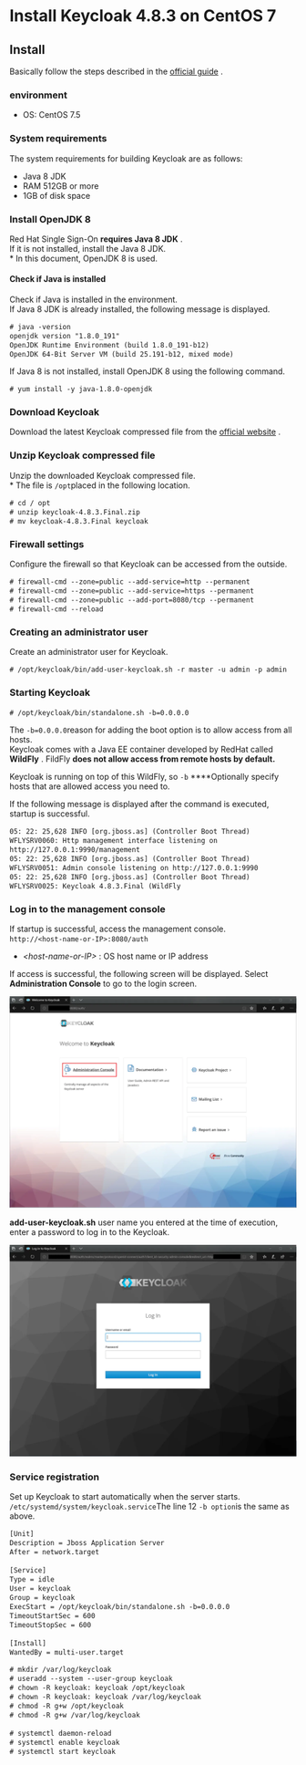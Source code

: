 # Install Keycloak 4.8.3 on CentOS 7

## Install

Basically follow the steps described in the [official guide](https://www.keycloak.org/docs/latest/server_installation/index.html#installation) .

### environment

* OS: CentOS 7.5



### System requirements

The system requirements for building Keycloak are as follows:

* Java 8 JDK
* RAM 512GB or more
* 1GB of disk space

### Install OpenJDK 8

 Red Hat Single Sign-On **requires Java 8 JDK** .  
If it is not installed, install the Java 8 JDK.  
\* In this document, OpenJDK 8 is used.

#### Check if Java is installed

Check if Java is installed in the environment.  
If Java 8 JDK is already installed, the following message is displayed.

```text
# java -version
openjdk version "1.8.0_191"
OpenJDK Runtime Environment (build 1.8.0_191-b12)
OpenJDK 64-Bit Server VM (build 25.191-b12, mixed mode)
```

If Java 8 is not installed, install OpenJDK 8 using the following command.

```text
# yum install -y java-1.8.0-openjdk
```

### Download Keycloak

Download the latest Keycloak compressed file from the [official website](https://www.keycloak.org/downloads.html) .

### Unzip Keycloak compressed file

Unzip the downloaded Keycloak compressed file.  
\* The file is `/opt`placed in the following location.

```text
# cd / opt
# unzip keycloak-4.8.3.Final.zip
# mv keycloak-4.8.3.Final keycloak
```

### Firewall settings

Configure the firewall so that Keycloak can be accessed from the outside.

```text
# firewall-cmd --zone=public --add-service=http --permanent
# firewall-cmd --zone=public --add-service=https --permanent
# firewall-cmd --zone=public --add-port=8080/tcp --permanent
# firewall-cmd --reload
```

### Creating an administrator user

Create an administrator user for Keycloak.

```text
# /opt/keycloak/bin/add-user-keycloak.sh -r master -u admin -p admin
```

### Starting Keycloak

```text
# /opt/keycloak/bin/standalone.sh -b=0.0.0.0
```

 The `-b=0.0.0.0`reason for adding the boot option is to allow access from all hosts.  
Keycloak comes with a Java EE container developed by RedHat called **WildFly** . FildFly **does not allow access from remote hosts by default.**

 Keycloak is running on top of this WildFly, so `-b`  ****Optionally specify hosts that are allowed access you need to.

If the following message is displayed after the command is executed, startup is successful.

```text
05: 22: 25,628 INFO [org.jboss.as] (Controller Boot Thread) WFLYSRV0060: Http management interface listening on http://127.0.0.1:9990/management
05: 22: 25,628 INFO [org.jboss.as] (Controller Boot Thread) WFLYSRV0051: Admin console listening on http://127.0.0.1:9990
05: 22: 25,628 INFO [org.jboss.as] (Controller Boot Thread) WFLYSRV0025: Keycloak 4.8.3.Final (WildFly 
```

### Log in to the management console

If startup is successful, access the management console.  
`http://<host-name-or-IP>:8080/auth`

* _&lt;host-name-or-IP&gt;_ : OS host name or IP address

If access is successful, the following screen will be displayed. Select  
**Administration Console** to go to the login screen.  


![](../.gitbook/assets/image%20%286%29.png)

 **add-user-keycloak.sh** user name you entered at the time of execution, enter a password to log in to the Keycloak.  


![](../.gitbook/assets/image%20%281%29.png)

### Service registration

Set up Keycloak to start automatically when the server starts.  
`/etc/systemd/system/keycloak.service`The line 12 `-b option`is the same as above.

```text
[Unit]
Description = Jboss Application Server
After = network.target

[Service]
Type = idle
User = keycloak
Group = keycloak
ExecStart = /opt/keycloak/bin/standalone.sh -b=0.0.0.0
TimeoutStartSec = 600
TimeoutStopSec = 600

[Install]
WantedBy = multi-user.target
```

```text
# mkdir /var/log/keycloak
# useradd --system --user-group keycloak
# chown -R keycloak: keycloak /opt/keycloak
# chown -R keycloak: keycloak /var/log/keycloak
# chmod -R g+w /opt/keycloak
# chmod -R g+w /var/log/keycloak

# systemctl daemon-reload
# systemctl enable keycloak
# systemctl start keycloak
```



